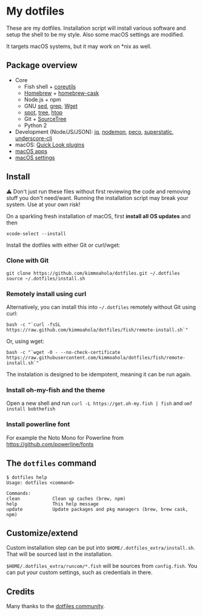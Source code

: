 # My dotfiles

These are my dotfiles. Installation script will install various software and setup the shell to be my style. Also some macOS settings are modified.

It targets macOS systems, but it may work on *nix as well.

## Package overview

* Core
  * Fish shell + [coreutils](https://en.wikipedia.org/wiki/GNU_Core_Utilities)
  * [Homebrew](https://brew.sh) + [homebrew-cask](https://caskroom.github.io)
  * Node.js + npm
  * GNU [sed](https://www.gnu.org/software/sed/), [grep](https://www.gnu.org/software/grep/), [Wget](https://www.gnu.org/software/wget/)
  * [spot](https://github.com/guille/spot), [tree](http://mama.indstate.edu/users/ice/tree/), [htop](https://github.com/hishamhm/htop)
  * Git + [SourceTree](https://www.sourcetreeapp.com)
  * Python 2
* Development (Node/JS/JSON): [jq](https://stedolan.github.io/jq), [nodemon](https://nodemon.io), [peco](https://peco.github.io), [superstatic](https://github.com/firebase/superstatic), [underscore-cli](https://github.com/ddopson/underscore-cli)
* macOS: [Quick Look plugins](https://github.com/sindresorhus/quick-look-plugins)
* [macOS apps](https://github.com/kimmoahola/dotfiles/blob/master/install/brew-cask.sh)
* [macOS settings](https://github.com/kimmoahola/dotfiles/blob/master/install/defaults.macos.sh)

## Install

:warning: Don't just run these files without first reviewing the code and removing stuff you don't need/want. Running the installation script may break your system. Use at your own risk!

On a sparkling fresh installation of macOS, first **install all OS updates** and then

    xcode-select --install

Install the dotfiles with either Git or curl/wget:

### Clone with Git

    git clone https://github.com/kimmoahola/dotfiles.git ~/.dotfiles
    source ~/.dotfiles/install.sh

### Remotely install using curl

Alternatively, you can install this into `~/.dotfiles` remotely without Git using curl:

    bash -c "`curl -fsSL https://raw.github.com/kimmoahola/dotfiles/fish/remote-install.sh`"

Or, using wget:

    bash -c "`wget -O - --no-check-certificate https://raw.githubusercontent.com/kimmoahola/dotfiles/fish/remote-install.sh`"

The instalation is designed to be idempotent, meaning it can be run again.

### Install oh-my-fish and the theme

Open a new shell and run `curl -L https://get.oh-my.fish | fish` and `omf install bobthefish`

### Install powerline font

For example the Noto Mono for Powerline from https://github.com/powerline/fonts

## The `dotfiles` command

    $ dotfiles help
    Usage: dotfiles <command>

    Commands:
    clean            Clean up caches (brew, npm)
    help             This help message
    update           Update packages and pkg managers (brew, brew cask, npm)

## Customize/extend

Custom installation step can be put into `$HOME/.dotfiles_extra/install.sh`. That will be sourced last in the installation.

`$HOME/.dotfiles_extra/runcom/*.fish` will be sources from `config.fish`. You can put your custom settings, such as credentials in there.

## Credits

Many thanks to the [dotfiles community](https://dotfiles.github.io).

